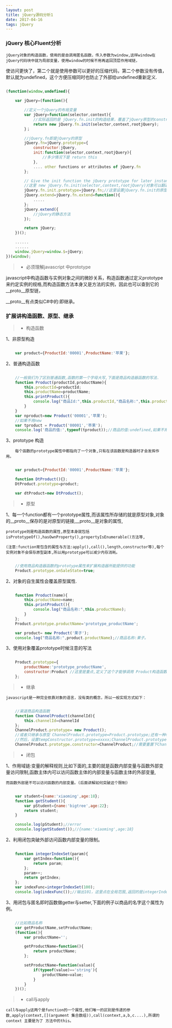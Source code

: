 ```yaml
---
layout: post
title: jQuery源码分析1
date: 2017-04-16
tags: jQuery    
---
```


### jQuery 核心Fluent分析

	jQuery对象的构造函数，使用的是自调用匿名函数，传入参数为window,这样window在jQuery代码块中就为局部变量，使用window的时候不用再返回顶层作用域链，

使访问更快了，第二个就是使用参数可以更好的压缩代码，第二个参数没有传值，默认就为undefined，这个方便压缩同时也防止了外部给undefined重新定义.

```javascript

(function(window,undefined){
	
	var jQuery=(function(){

		//定义一个jQuery的布局变量
		var jQuery=function(selector,context){
			//实际返回的是 jQuery.fn.init的构造结果，覆盖了jQuery原型的constructor 默认的构造结果
			return new jQuery.fn.init(selector,context,rootjQuery);
		}；

	    //jQuery.fn即是jQuery的原型
		jQuery.fn=jQuery.prototype={
			constructor:jQuery,
			init:function(selector,context,rootjQuery){
				//多少情况下是 return this
			},
			.... other functions or attributes of jQuery.fn
		};

		// Give the init function the jQuery prototype for later instantiation
		//这里 new jQuery.fn.init(selector,context,rootjQuery)对象可以翻遍调用jQuery的原型方法
		jQuery.fn.init.prototype=jQuery.fn;//这里设置jQuery.fn.init的原型就是jQuery的原型,上面已经定义jQuery.fn就是jQuery的原型
		jQuery.extend=jQuery.fn.extend=function(){
			.....
		};
		jQuery.extend({
			//jQuery的静态方法
		});

		return jQuery;
	})();

	......
	......
	window.jQuery=window.$=jQuery;
})(window);

```

>* 必须理解javascript 中prototype

  javascript中构造函数与实例对象之间的微妙关系，构造函数通过定义prototype来约定实例的规格,而构造函数方法本身又是方法的实例，因此也可以查到它的__proto__原型链，

__proto__有点类似C#中的:即继承。

### 扩展讲构造函数、原型、继承

>* 构造函数
	
1、非原型构造

```javascript

	var product={ProductId:'00001',ProductName:'苹果'};

```
2、普通构造函数

```javascript

	//一般我们为了区别普通函数,函数的第一个字母大写,下面是商品构造器函数的写法.
	function Product(productId,productName){
		this.productId=productId;
		this.productName=productName;
		this.printProduct(){
			console.log("商品Id:",this.productId,"商品名称:",this.productName);
		}
	}
	var nproduct=new Product('00001','苹果');
	//如果不用new 
	var tproduct = Product('00001','苹果');
	console.log('商品的值:',typeof(tproduct));//商品的值:undefined,如果不用new，就是普通函数，普通函数当没有返回值的时候就是undefined

```
	
3、prototype 构造

		每个函数的prototype属性中都指向了一个对象,只有在该函数是构造器时才会发挥作用。

```javascript

	var product={ProductId:'00001',ProductName:'苹果'};

	function DtProduct(){};
	DtProduct.prototype=product;

	var dtProduct=new DtProduct();

```


>* 原型 

	
1、每一个function都有一个prototype属性,而该属性所存储的就是原型对象,对象的__proto__保存的是对原型的链接,__proto__是对象的属性,

	prototype则是构造函数的属性,原型本身就包括isPrototypeOf(),hasOwnProperty(),propertyIsEnumerable()方法等,

	(注意:function常包含的属性与方法:apply(),call(),length,constructor等),每个实例对象不会保存原型副本,所以用prototype可以减少内存消耗。

```javascript

	//使用商品构造器函数的prototype属性来扩展构造器所能提供的功能
	Product.prototype.onSaleState=true;

```
2、对象的自生属性会覆盖原型属性.

```javascript

	function Product(name){
		this.productName=name;
		this.printProduct(){
			console.log("商品名称:",this.productName);
		}
	};
	Product.prototype.productName='prototype_productName';

	var product= new Product('果子');
	console.log("商品名称:",product.productName);//商品名称:果子。

```
3、使用对象覆盖prototype时候注意的写法

```javascript

	Product.prototype={
		productName:'prototype_productName',
		constructor:Product //这里是重点,定义了这个才能够调用 Product构造函数中自定义的函数printProduct
	};

```


>* 继承

	
	javascript是一种完全依靠对象的语言，没有类的概念，所以一般实现方式如下：

```javascript

	//渠道商品构造函数
	function ChannelProduct(channelId){
		this.channelId=channelId
	};
	ChannelProduct.prototype= new Product();
	//或者只继承与原型 ChannelProduct.prototype=Product.prototype;还有一种临时构造器，临时构造器为一个空构造函数如:var tempConstructor=function(){}
	//然后，设置tempConstructor.prototype=xxxxx;ChannelProduct.prototype=tempConstructor.prototype;
	ChannelProduct.prototype.constructor=ChannelProduct;//需要重置下ChannelProduct.prototype下的属性

```

>* 闭包

	
1、作用域链:变量的解释规则,比如下面的,主要的就是函数内部变量与函数外部变量访问限制,函数主体内可以访问函数主体的内部变量与函数主体的外部变量,

	而函数外部是不可以访问函数的内部变量。(后面讲解如何突破这个限制)

```javascript

	var student={name:'xiaoming',age:18};
	function getStudent(){
		var pStudent={name:'bigtree',age:22};
		return student;
	}

	console.log(pStudent);//error
	console.log(getStudent());//{name:'xiaoming',age:18}

```

2、利用闭包突破外部访问函数内部变量的限制。


```javascript

	function integerIndexSet(param){
		var getIndex=function(){
			return param;
		};
		param++;
		return getIndex;
	};
	var indexFunc=integerIndexSet(100);
	console.log(indexFunc());//输出101，这里点在全局范围,返回的是integerIndexSet函数块内的变量param,典型的突破了外部访问函数内部的变量限制。

```

3、用闭包与匿名即时函数做getter与setter,下面的例子以商品的名字这个属性为例。

```javascript

	//比如商品名称
	var getProductName,setProductName;
	(function(){
		var productName='';

		getProductName=function(){
			return productName;
		};

		setProductName=function(value){
			if(typeof(value)=='string'){
				productName=value;
			}
		}
	})();

```

>* call与apply
	
	call与apply这两个是function的一个属性,他们唯一的区别是传递的参数,apply(context,[](argument 集合数组)),call(context,a,b,c....),所谓的context 主要是为了 方法中的this。